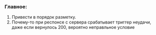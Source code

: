### Главное:

1. Привести в порядок разметку.
2. Почему-то при респонсе с сервера срабатывает триггер неудачи, даже если вернулось 200, вероятно неправльное условие

